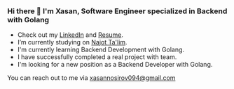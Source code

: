 ### Hi there 👋 I'm Xasan, Software Engineer specialized in Backend with Golang

- Check out my [LinkedIn](https://www.linkedin.com/in/xasannosirov) and [Resume](https://flowcv.com/resume/lw7ot34bed).
- I’m currently studying on [Najot Ta'lim](https://najottalim.uz/).
- I'm currently learning Backend Development with Golang.
- I have successfully completed a real project with team.
- I'm looking for a new position as a Backend Developer with Golang.

You can reach out to me via xasannosirov094@gmail.com
